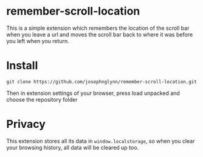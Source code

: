 # remember-scroll-location

This is a simple extension which remembers the location of the scroll bar when you leave a url and moves the scroll bar back to where it was before you left when you return.

# Install

```
git clone https://github.com/josephnglynn/remember-scroll-location.git
```

Then in extension settings of your browser, press load unpacked and choose the repository folder

# Privacy

This extension stores all its data in ```window.localstorage```, so when you clear your browsing history, all data will be cleared up too.
